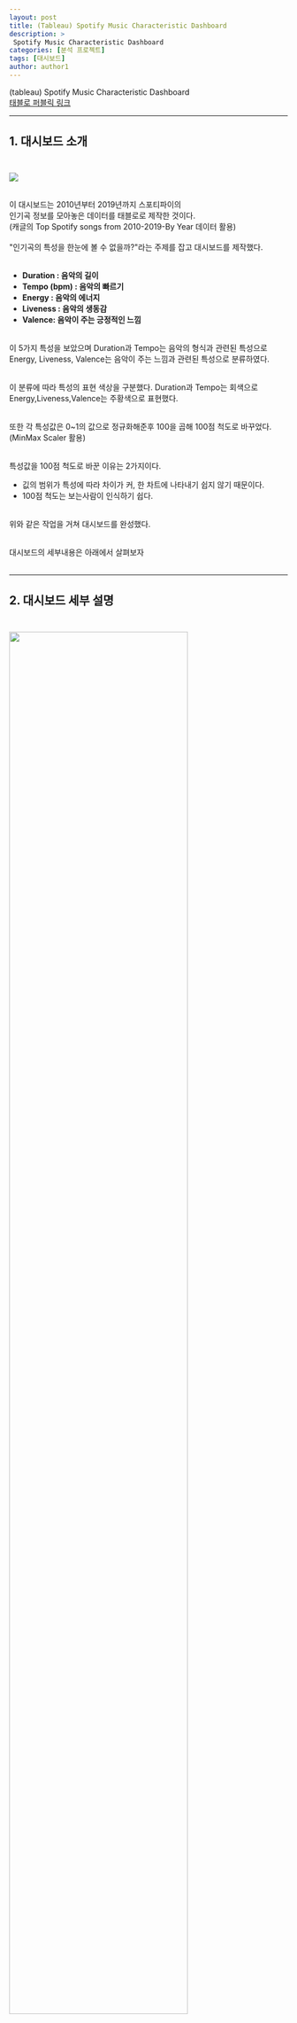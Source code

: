 ```yaml
---
layout: post
title: (Tableau) Spotify Music Characteristic Dashboard 
description: >
 Spotify Music Characteristic Dashboard 
categories: [분석 프로젝트] 
tags: [대시보드]
author: author1
---
```


(tableau) Spotify Music Characteristic Dashboard  <br>
[태블로 퍼블릭 링크](https://public.tableau.com/app/profile/.31863300/viz/SpotifyMusicCharacteristicDashboard/1)

---


## 1.  대시보드 소개 <br><br>

<img src="{{ site.baseurl }}/assets/img/spotify/1.jpeg"> <br><br>


이 대시보드는 2010년부터 2019년까지 스포티파이의 <br>
인기곡 정보를 모아놓은 데이터를 태블로로 제작한 것이다. <br>
(캐글의 Top Spotify songs from 2010-2019-By Year 데이터 활용) <br><br>
"인기곡의 특성을 한눈에 볼 수 없을까?"라는 주제를 잡고 대시보드를 제작했다.<br><br>

* **Duration : 음악의 길이** <br>
* **Tempo (bpm) : 음악의 빠르기** <br>
* **Energy : 음악의 에너지** <br>
* **Liveness : 음악의 생동감** <br>
* **Valence: 음악이 주는 긍정적인 느낌** <br><br>

이 5가지 특성을 보았으며 Duration과 Tempo는 음악의 형식과 관련된 특성으로 <br>
Energy, Liveness, Valence는 음악이 주는 느낌과 관련된 특성으로 분류하였다. <br><br>

이 분류에 따라 특성의 표현 색상을 구분했다. Duration과 Tempo는 회색으로 <br> 
Energy,Liveness,Valence는 주황색으로 표현했다. <br><br>

또한 각 특성값은 0~1의 값으로 정규화해준후 100을 곱해 100점 척도로 바꾸었다. <br>
(MinMax Scaler 활용) <br><br>

특성값을 100점 척도로 바꾼 이유는 2가지이다.<br>
* 깂의 범위가 특성에 따라 차이가 커, 한 차트에 나타내기 쉽지 않기 때문이다.<br>
* 100점 척도는 보는사람이 인식하기 쉽다.<br><br>

위와 같은 작업을 거쳐 대시보드를 완성했다. <br><br>

대시보드의 세부내용은 아래에서 살펴보자 <br><br>

---

## 2.  대시보드 세부 설명 <br><br>

<img src="{{ site.baseurl }}/assets/img/spotify/2.jpeg" width="80%" height="80%"> <br>
각 인기곡의 5가지 특성 값을 보드를 이용해 나타냈다.<br><br>
아래에서 언급할 DJ차트는 각 특성의 레이블이 차트에 표현되지 않는다.<br>
따라서 이 보드를 통해 정확한 특성 값을 확인할 수 있도록 했다.<br><br>

<img src="{{ site.baseurl }}/assets/img/spotify/3.jpeg" width="80%" height="80%"> <br>

5가지 특성의 연도별 평균값을 이은 라인차트이다.<br>
이 차트를 통해 각 특성의 평균값 추이를 볼 수 있다.<br><br>

또한 DJ 차트를 통해 파악한 곡의 특성을 이 차트와 비교해<br>
그 해의 유행과 유사한지를 알 수 있다.<br><br>

전체 년도의 특성값을 보는 차트이기 때문에<br>
이 대시보드에서 사용되는 필터(년도, 타이틀 기준)은 작동되지 않게 해놓았다.<br>
동작무시를 사용하면 이 차트는 필터가 적용되지 않는다.<br><br>

예를 들어 2019년의 Ed sheeran의 'I Don't Care'는 <br>
2019년도의 유행하는 템포보다는 느리고 곡의 길이는 긴 것을 알 수 있다.<br><br>
또한 이 곡이 주는 생동감과 에너지는 2019년의 유행보다는 적지만 <br>
긍정적인 느낌을 더 준다는 것을 파악할 수 있다.<br><br>



<img src="{{ site.baseurl }}/assets/img/spotify/4.jpeg" width="80%" height="80%"> <br>

년도를 선택하는 옵션칸이다. <br><br>
이 옵션칸에서 선택한 년도 기준으로 곡 리스트 테이블이 세팅된다. <br>
(필터로 작용)<br><br>

<img src="{{ site.baseurl }}/assets/img/spotify/5.jpeg" width="60%" height="60%"> <br>

이 대시보드의 핵심인 DJ차트이다.<br>
DJ들이 사용하는 이퀄라이저의 형상을 본따 만든 차트이다.<br><br>
곡 리스트 테이블에서 특정곡을 선택하면 그 곡의 특성값이 이 차트에 나타난다.<br><br>



<img src="{{ site.baseurl }}/assets/img/spotify/6.jpeg" width="60%" height="60%"> <br>

곡 리스트 테이블이다.<br>
타이틀 - 아티스트 -  장르 - 인기도 순으로 구성되어있다.<br>
인기도 값을 기준으로 내림차순 정렬해놨다.<br><br>

위에서부터 아래로 인기있는 곡이라고 보면 될 것같다.<br><br>


---

## 3.  피드백 및 느낀점  <br><br>

여태까지 작업했던 태블로 대시보드 중 가장 만족스럽게 나온 대시보드이다.<br>
디자인과 구성이 깔끔하게 나와 뿌듯한 작업물이다.<br><br>

이 대시보드의 포맷은 다른 데이터에도 충분히 활용될 수 있을 것 같다.<br>
추후 다른 데이터에도 이 디자인과 구성을 활용해 대시보드를 제작해봐야겠다.<br><br><br>
